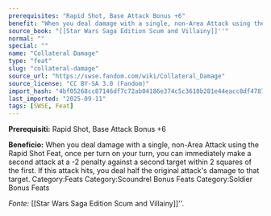 ```yaml
---
prerequisites: "Rapid Shot, Base Attack Bonus +6"
benefit: "When you deal damage with a single, non-Area Attack using the Rapid Shot Feat, once per turn on your turn, you can immediately make a second attack at a -2 penalty against a second target within 2 squares of the first. If this attack hits, you deal half the original attack's damage to that target. Category:Feats Category:Scoundrel Bonus Feats Category:Soldier Bonus Feats"
source_book: "[[Star Wars Saga Edition Scum and Villainy]]''"
normal: ""
special: ""
name: "Collateral Damage"
type: "feat"
slug: "collateral-damage"
source_url: "https://swse.fandom.com/wiki/Collateral_Damage"
source_license: "CC BY-SA 3.0 (Fandom)"
import_hash: "4bf05268cc87146df7c72ab04186e374c5c3610b281e44eacc8df47876dcb604"
last_imported: "2025-09-11"
tags: [SWSE, Feat]
---
```

**Prerequisiti:** Rapid Shot, Base Attack Bonus +6

**Beneficio:** When you deal damage with a single, non-Area Attack using the Rapid Shot Feat, once per turn on your turn, you can immediately make a second attack at a -2 penalty against a second target within 2 squares of the first. If this attack hits, you deal half the original attack's damage to that target. Category:Feats Category:Scoundrel Bonus Feats Category:Soldier Bonus Feats

*Fonte:* [[Star Wars Saga Edition Scum and Villainy]]''.